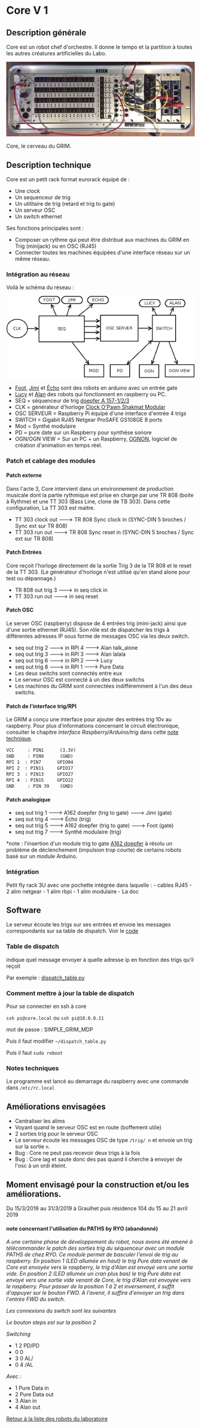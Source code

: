 # Core V 1

## Description générale

Core est un robot chef d'orchestre. Il donne le tempo et la partition à toutes les autres créatures artificielles du Labo.

![CORE V1](/ressources/photos/CORE_V1.jpg)

Core, le cerveau du GRIM.

## Description technique

Core est un petit rack format eurorack équipé de :
- Une clock
- Un sequenceur de trig
- Un utilitaire de trig (retard et trig to gate)
- Un serveur OSC
- Un switch ethernet

Ses fonctions principales sont :

- Composer un rythme qui peut être distribué aux machines du GRIM en Trig (minijack) ou en OSC (RJ45)
- Connecter toutes les machines équipées d'une interface réseau sur un même réseau.

### Intégration au réseau

Voilà le schéma du réseau :

![grim-network](/ressources/divers/grim-network.png)

- [Foot](../robots/foot.md), [Jimi](../robots/jimi.md) et [Écho](../robots/echo.md) sont des robots en arduino avec un entrée gate
- [Lucy](../robots/lucy.md) et [Alan](../robots/alan.md) des robots qui fonctionnent en raspberry ou PC.
- SEQ = séquenceur de trig [doepfer A 157-1/2/3](http://www.doepfer.de/a157.htm)
- CLK = générateur d'horloge [Clock O'Pawn Shakmat Modular](http://www.shakmatmodular.com/products/cop.html)
- OSC SERVEUR = Raspberry Pi équipé d'une interface d'entrée 4 trigs
- SWITCH = Gigabit RJ45 Netgear ProSAFE GS108GE 8 ports
- Mod = Synthé modulaire
- PD = pure date sur un Raspberry pour synthèse sonore
- OGN/OGN VIEW = Sur un PC + un Raspberry, [OGNON](https://github.com/LeonLenclos/Ognon), logiciel de création d'animation en temps réel.

### Patch et cablage des modules

#### Patch externe

Dans l'acte 3, Core intervient dans un environnement de production musicale dont la partie rythmique est prise en charge par une TR 808 (boite à Rythme) et une TT 303 (Bass Line, clone de TB 303). Dans cette configuration, La TT 303 est maitre.

- TT 303 clock out ---> TR 808 Sync clock in (SYNC-DIN 5 broches / Sync ext sur TR  808)
- TT 303 run out ---> TR 808 Sync reset in (SYNC-DIN 5 broches / Sync ext sur TR  808)

#### Patch Entrées

Core reçoit l'horloge directement de la sortie Trig 3 de la TR 808 et le reset de la TT 303. (Le générateur d'horloge n'est utilisé qu'en stand alone pour test ou dépannage.)

- TR 808 out trig 3 ---> in seq click in
- TT 303 run out ---> in seq reset

#### Patch OSC

Le server OSC (raspberry) dispose de 4 entrées trig (mini-jack) ainsi que d'une sortie ethernet (RJ45). Son rôle est de dispatcher les trigs à différentes adresses IP sous forme de messages OSC via les deux switch.

- seq out trig 2 ---> in RPI 4 ---> Alan talk_alone
- seq out trig 3 ---> in RPI 3 ---> Alan lalala
- seq out trig 6 ---> in RPI 2 ---> Lucy
- seq out trig 8 ---> in RPI 1 ---> Pure Data
- Les deux switchs sont connectés entre eux
- Le serveur OSC est connecté à un des deux switchs
- Les machines du GRIM sont connectées indifféremment à l'un des deux switchs.

#### Patch de l'interface trig/RPI

Le GRIM a conçu une interface pour ajouter des entrées trig 10v au raspberry. Pour plus d'informations concernant le circuit électronique, consulter le chapitre *interface Raspberry/Arduino/trig* dans cette [note technique](/contenu/organisation/notes-techniques.md).

    VCC     : PIN1      (3.3V)
    GND     : PIN9      (GND)
    RPI 1  : PIN7      GPIO04
    RPI 2  : PIN11     GPIO17
    RPI 3  : PIN13     GPIO27
    RPI 4  : PIN15     GPIO22
    GND     : PIN 39    (GND)

#### Patch analogique

- seq out trig 1 ---> A162 doepfer (trig to gate) ---> Jimi (gate)
- seq out trig 4 ---> Écho (trig)
- seq out trig 5 ---> A162 doepfer (trig to gate) ---> Foot (gate)
- seq out trig 7 ---> Synthé modulaire (trig)

*note : l'insertion d'un module trig to gate [A162 doepfer](http://www.doepfer.de/a162.htm) à résolu un problème de déclenchement (impulsion trop courte) de certains robots basé sur un module Arduino.

### Intégration

Petit fly rack 3U avec une pochette intégrée dans laquelle :
    - cables RJ45
    - 2 alim netgear
    - 1 alim rbpi
    - 1 alim modulaire
    - La doc

## Software

Le serveur écoute les trigs sur ses entrées et envoie les messages correspondants sur sa table de dispatch. Voir le [code](/sources/python/core.py)

### Table de dispatch

indique quel message envoyer à quelle adresse ip en fonction des trigs qu'il reçoit

Par exemple : [dispatch_table.py](/sources/python/dispatch_table.py)

### Comment mettre à jour la table de dispatch

Pour se connecter en ssh à core

`ssh pi@core.local` ou `ssh pi@10.0.0.11`

mot de passe : SIMPLE_GRIM_MDP

Puis il faut modifier `~/dispatch_table.py`

Puis il faut `sudo reboot`

### Notes techniques

Le programme est lancé au demarrage du raspberry avec une commande dans `/etc/rc.local`

## Améliorations envisagées

- Centraliser les alims
- Voyant quand le serveur OSC est en route (boffement utile)
- 2 sorties trig pour le serveur OSC
- Le serveur écoute les messages OSC de type `/trig/ n` et envoie un trig sur la sortie `n`.
- Bug : Core ne peut pas recevoir deux trigs à la fois
- Bug : Core lag et saute donc des pas quand il cherche à envoyer de l'osc à un ordi éteint.

## Moment envisagé pour la construction et/ou les améliorations.

Du 15/3/2019 au 31/3/2019 à Graulhet puis résidence 104 du 15 au 21 avril 2019

#### note concernant l'utilisation du PATHS by RYO (abandonné)

*A une certaine phase de développement du robot, nous avons été amené à télécommander le patch des sorties trig du séquenceur avec un module PATHS de chez RYO.
Ce module permet de basculer l'envoi de trig au raspberry.
En position 1 (LED allumée en haut) le trig Pure data venant de Core est envoyée vers le raspberry, le trig d'Alan est envoyé vers une sortie vide.
En position 2 (LED allumée un cran plus bas) le trig Pure data est envoyé vers une sortie vide venant de Core, le trig d'Alan est envoyée vers le raspberry.
Pour passer de la position 1 à 2 et inversement, il suffit d'appuyer sur le bouton FWD. A l'avenir, il suffira d'envoyer un trig dans l'entrée FWD du switch.*

*Les connexions du switch sont les suivantes*

*Le bouton steps est sur la position 2*

*Switching*
 - 1   2   PD/PD
 - 0   0
 - 3   0   AL/
 - 0   4   /AL
 
 *Avec* :
 - 1 Pure Data in
 - 2 Pure Data out
 - 3 Alan in
 - 4 Alan out

[Retour à la liste des robots du laboratoire](.)



